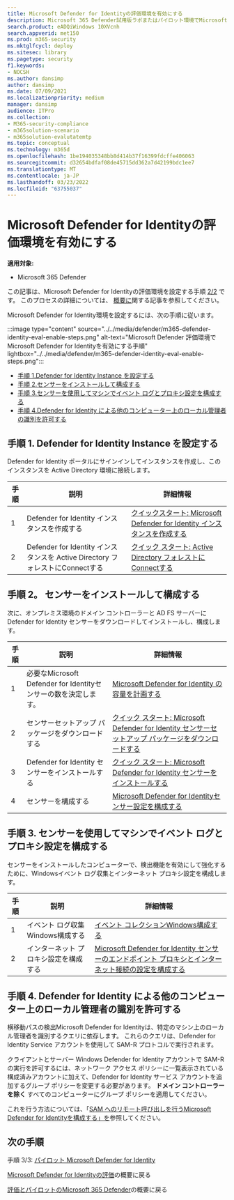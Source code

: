 ```yaml
---
title: Microsoft Defender for Identityの評価環境を有効にする
description: Microsoft 365 Defender試用版ラボまたはパイロット環境でMicrosoft Defender for Identityを設定するには、センサーの構成&インストールし、他のコンピューターでローカル管理者を検出します。
search.product: eADQiWindows 10XVcnh
search.appverid: met150
ms.prod: m365-security
ms.mktglfcycl: deploy
ms.sitesec: library
ms.pagetype: security
f1.keywords:
- NOCSH
ms.author: dansimp
author: dansimp
ms.date: 07/09/2021
ms.localizationpriority: medium
manager: dansimp
audience: ITPro
ms.collection:
- M365-security-compliance
- m365solution-scenario
- m365solution-evalutatemtp
ms.topic: conceptual
ms.technology: m365d
ms.openlocfilehash: 1be194035348bb8d414b37f16399fdcffe406063
ms.sourcegitcommit: d32654bdfaf08de45715dd362a7d42199bdc1ee7
ms.translationtype: MT
ms.contentlocale: ja-JP
ms.lasthandoff: 03/23/2022
ms.locfileid: "63755037"
---
```

# <a name="enable-the-evaluation-environment-for-microsoft-defender-for-identity"></a>Microsoft Defender for Identityの評価環境を有効にする

**適用対象:**
- Microsoft 365 Defender

この記事は、Microsoft Defender for Identityの評価環境を設定する手順 [2/2](eval-defender-identity-overview.md) です。 このプロセスの詳細については、 [概要に](eval-defender-identity-overview.md)関する記事を参照してください。

Microsoft Defender for Identity環境を設定するには、次の手順に従います。 

:::image type="content" source="../../media/defender/m365-defender-identity-eval-enable-steps.png" alt-text="Microsoft Defender 評価環境でMicrosoft Defender for Identityを有効にする手順" lightbox="../../media/defender/m365-defender-identity-eval-enable-steps.png":::

- [手順 1.Defender for Identity Instance を設定する](#step-1-set-up-the-defender-for-identity-instance)
- [手順 2.センサーをインストールして構成する](#step-2-install-and-configure-the-sensor)
- [手順 3.センサーを使用してマシンでイベント ログとプロキシ設定を構成する](#step-3-configure-event-log-and-proxy-settings-on-machines-with-the-sensor)
- [手順 4.Defender for Identity による他のコンピューター上のローカル管理者の識別を許可する](#step-4-allow-defender-for-identity-to-identify-local-admins-on-other-computers)

## <a name="step-1-set-up-the-defender-for-identity-instance"></a>手順 1. Defender for Identity Instance を設定する

Defender for Identity ポータルにサインインしてインスタンスを作成し、このインスタンスを Active Directory 環境に接続します。 

|  手順 | 説明     |詳細情報  |
|---------|---------|---------|
|1     | Defender for Identity インスタンスを作成する        | [クイックスタート: Microsoft Defender for Identity インスタンスを作成する](/defender-for-identity/install-step1)        |
|2     | Defender for Identity インスタンスを Active Directory フォレストにConnectする   | [クイック スタート: Active Directory フォレストにConnectする](/defender-for-identity/install-step2)  |

## <a name="step-2-install-and-configure-the-sensor"></a>手順 2。 センサーをインストールして構成する

次に、オンプレミス環境のドメイン コントローラーと AD FS サーバーに Defender for Identity センサーをダウンロードしてインストールし、構成します。

|  手順 | 説明     |詳細情報  |
|---------|---------|---------|
|1     | 必要なMicrosoft Defender for Identityセンサーの数を決定します。        | [Microsoft Defender for Identity の容量を計画する](/defender-for-identity/capacity-planning)   |
|2     | センサーセットアップ パッケージをダウンロードする  |  [クイック スタート: Microsoft Defender for Identity センサーセットアップ パッケージをダウンロードする](/defender-for-identity/install-step3)   |
|3     | Defender for Identity センサーをインストールする    |  [クイック スタート: Microsoft Defender for Identity センサーをインストールする](/defender-for-identity/install-step4)       |
|4     | センサーを構成する       |  [Microsoft Defender for Identityセンサー設定を構成する](/defender-for-identity/install-step5)   |

## <a name="step-3-configure-event-log-and-proxy-settings-on-machines-with-the-sensor"></a>手順 3. センサーを使用してマシンでイベント ログとプロキシ設定を構成する

センサーをインストールしたコンピューターで、検出機能を有効にして強化するために、Windowsイベント ログ収集とインターネット プロキシ設定を構成します。

|  手順 | 説明     |詳細情報  |
|---------|---------|---------|
|1     | イベント ログ収集Windows構成する         | [イベント コレクションWindows構成する](/defender-for-identity/configure-windows-event-collection)        |
|2     | インターネット プロキシ設定を構成する        | [Microsoft Defender for Identity センサーのエンドポイント プロキシとインターネット接続の設定を構成する](/defender-for-identity/configure-proxy)        |

## <a name="step-4-allow-defender-for-identity-to-identify-local-admins-on-other-computers"></a>手順 4. Defender for Identity による他のコンピューター上のローカル管理者の識別を許可する

横移動パスの検出Microsoft Defender for Identityは、特定のマシン上のローカル管理者を識別するクエリに依存します。 これらのクエリは、Defender for Identity Service アカウントを使用して SAM-R プロトコルで実行されます。 

クライアントとサーバー Windows Defender for Identity アカウントで SAM-R の実行を許可するには、ネットワーク アクセス ポリシーに一覧表示されている構成済みアカウントに加えて、Defender for Identity サービス アカウントを追加するグループ ポリシーを変更する必要があります。 **ドメイン コントローラーを除く** すべてのコンピューターにグループ ポリシーを適用してください。

これを行う方法については、「[SAM へのリモート呼び出しを行うMicrosoft Defender for Identityを構成する」を](/defender-for-identity/install-step8-samr)参照してください。 

## <a name="next-steps"></a>次の手順

手順 3/3: [パイロット Microsoft Defender for Identity](eval-defender-identity-pilot.md)

[Microsoft Defender for Identityの評価](eval-defender-identity-overview.md)の概要に戻る

[評価とパイロットのMicrosoft 365 Defender](eval-overview.md)の概要に戻る

